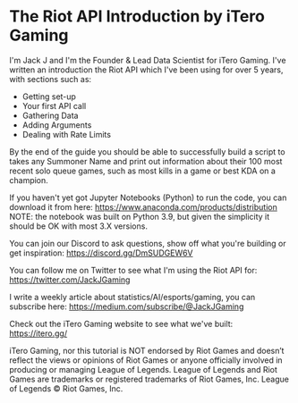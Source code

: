 # The Riot API Introduction by iTero Gaming

I'm Jack J and I'm the Founder & Lead Data Scientist for iTero Gaming. I've written an introduction the Riot API which I've been using for over 5 years, with sections such as:

- Getting set-up
- Your first API call
- Gathering Data
- Adding Arguments
- Dealing with Rate Limits

By the end of the guide you should be able to successfully build a script to takes any Summoner Name and print out information about their 100 most recent solo queue games, such as most kills in a game or best KDA on a champion. 

If you haven't yet got Jupyter Notebooks (Python) to run the code, you can download it from here: https://www.anaconda.com/products/distribution
NOTE: the notebook was built on Python 3.9, but given the simplicity it should be OK with most 3.X versions. 

You can join our Discord to ask questions, show off what you're building or get inspiration: https://discord.gg/DmSUDGEW6V

You can follow me on Twitter to see what I'm using the Riot API for: https://twitter.com/JackJGaming

I write a weekly article about statistics/AI/esports/gaming, you can subscribe here: https://medium.com/subscribe/@JackJGaming

Check out the iTero Gaming website to see what we've built: https://itero.gg/

iTero Gaming, nor this tutorial is NOT endorsed by Riot Games and doesn’t reflect the views or opinions of Riot Games or anyone officially involved in producing or managing League of Legends. League of Legends and Riot Games are trademarks or registered trademarks of Riot Games, Inc. League of Legends © Riot Games, Inc.
